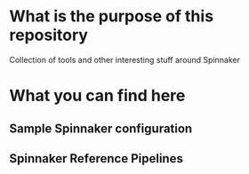 # What is the purpose of this repository
Collection of tools and other interesting stuff around Spinnaker

# What you can find here

## Sample Spinnaker configuration

## Spinnaker Reference Pipelines



